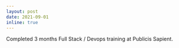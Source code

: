```yaml
---
layout: post
date: 2021-09-01
inline: true
---
```


Completed 3 months Full Stack / Devops training at Publicis Sapient.
